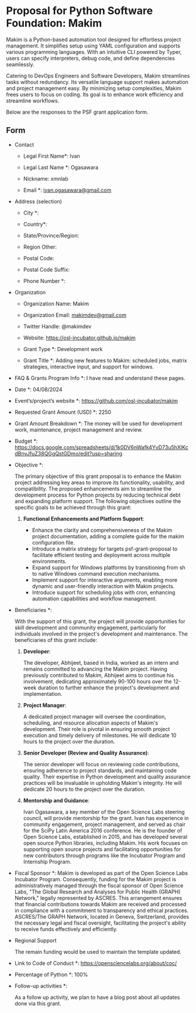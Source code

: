 # Proposal for Python Software Foundation: Makim

Makim is a Python-based automation tool designed for effortless project 
management. It simplifies setup using YAML configuration and supports various 
programming languages. With an intuitive CLI powered by Typer, users can 
specify interpreters, debug code, and define dependencies seamlessly.

Catering to DevOps Engineers and Software Developers, Makim streamlines tasks 
without redundancy. Its versatile language support makes automation and project 
management easy. By minimizing setup complexities, Makim frees users to focus 
on coding. Its goal is to enhance work efficiency and streamline workflows.

Below are the responses to the PSF grant application form.

## Form

- Contact

  - Legal First Name*: Ivan

  - Legal Last Name *: Ogasawara

  - Nickname: xmnlab

  - Email *: ivan.ogasawara@gmail.com

- Address (selection)

  - City *:

  - Country*:

  - State/Province/Region:

  - Region Other:

  - Postal Code:

  - Postal Code Suffix:

  - Phone Number *:

- Organization
  
  - Organization Name: Makim

  - Organization Email: makimdev@gmail.com

  - Twitter Handle: @makimdev

  - Website: https://osl-incubator.github.io/makim

  - Grant Type *: Development work

  - Grant Title *: Adding new features to Makim: scheduled jobs, matrix
  strategies, interactive input, and support for windows.

- FAQ & Grants Program Info *: I have read and understand these pages.

- Date *: 04/08/2024

- Event’s/project’s website *: https://github.com/osl-incubator/makim

- Requested Grant Amount (USD) *: 2250

- Grant Amount Breakdown *: The money will be used for development work,
  maintenance, project management and review.

- Budget *: 
https://docs.google.com/spreadsheets/d/1k0DV6nWafk4YvD73u5hXIKcdBnvJfuZ38QGgQstGDmo/edit?usp=sharing

- Objective *:

  The primary objective of this grant proposal is to enhance the Makim project 
  addressing key areas to improve its functionality, usability, and 
  compatibility. The proposed enhancements aim to streamline the development 
  process for Python projects by reducing technical debt and expanding platform 
  support. The following objectives outline the specific goals to be achieved 
  through this grant:

  1. **Functional Enhancements and Platform Support**:
        
        * Enhance the clarity and comprehensiveness of the Makim project 
        documentation, adding a complete guide for the makim configuration file.
        * Introduce a matrix strategy for targets psf-grant-proposal to 
        facilitate efficient testing and deployment across multiple 
        environments.
        * Expand support for Windows platforms by transitioning from sh to 
        native Windows command execution mechanisms.
        * Implement support for interactive arguments, enabling more dynamic 
        and user-friendly interaction with Makim projects.
        * Introduce support for scheduling jobs with cron, enhancing automation 
        capabilities and workflow management.

- Beneficiaries *:

  With the support of this grant, the project will provide opportunities for 
  skill development and community engagement, particularly for individuals 
  involved in the project's development and maintenance. The beneficiaries of 
  this grant include:

  1. **Developer**:

      The developer, Abhijeet, based in India, worked as an intern and remains
      committed to advancing the Makim project. Having previously contributed
      to Makim, Abhijeet aims to continue his involvement, dedicating
      approximately 90-100 hours over the 12-week duration to further enhance
      the project's development and implementation.

  2. **Project Manager**:

      A dedicated project manager will oversee the coordination, scheduling, 
      and resource allocation aspects of Makim's development. Their role is 
      pivotal in ensuring smooth project execution and timely delivery of 
      milestones. He will dedicate 10 hours to the project over the duration.

  3. **Senior Developer (Review and Quality Assurance)**:

      The senior developer will focus on reviewing code contributions, 
      ensuring   adherence to project standards, and maintaining code quality. 
      Their expertise in Python development and quality assurance practices 
      will be invaluable in upholding Makim's integrity. He will dedicate 20 
      hours to the project over the duration.

  3. **Mentorship and Guidance**:

      Ivan Ogasawara, a key member of the Open Science Labs steering council, 
      will provide mentorship for the grant. Ivan has experience in community 
      engagement, project management, and served as chair for the SciPy Latin 
      America 2016 conference. He is the founder of Open Science Labs, 
      established in 2015, and has developed several open source Python 
      libraries, including Makim. His work focuses on supporting open source 
      projects and facilitating opportunities for new contributors through 
      programs like the Incubator Program and Internship Program.

- Fiscal Sponsor *:
  Makim is developed as part of the Open Science Labs Incubator Program. 
  Consequently, funding for the Makim project is administratively managed 
  through the fiscal sponsor of Open Science Labs, "The Global Research and 
  Analyses for Public Health (GRAPH) Network," legally represented by ASCRES. 
  This arrangement ensures that financial contributions towards Makim are 
  received and processed in compliance with a commitment to transparency and 
  ethical practices. ASCRES/The GRAPH Network, located in Geneva, Switzerland, 
  provides the necessary legal and fiscal oversight, facilitating the project's 
  ability to receive funds effectively and efficiently.

- Regional Support

    The remain funding would be used to maintain the template updated.

- Link to Code of Conduct *:
  https://opensciencelabs.org/about/coc/

- Percentage of Python *: 100%

- Follow-up activities *:

    As a follow up activity, we plan to have a blog post about all updates done
    via this grant.
